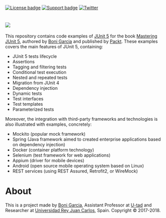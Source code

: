 [![License badge](https://img.shields.io/badge/license-Apache2-green.svg)](http://www.apache.org/licenses/LICENSE-2.0)
[![Support badge](https://img.shields.io/badge/support-sof-green.svg)](http://stackoverflow.com/questions/tagged/junit5)
[![Twitter](https://img.shields.io/badge/follow-@boni_gg-green.svg)](https://twitter.com/boni_gg)

# [![][Logo]][GitHub Repository]

This repository contains code examples of [JUnit 5] for the book [Mastering JUnit 5], authored by [Boni Garcia] and published by [Packt]. These examples covers the main features of JUnit 5, containing:

* JUnit 5 tests lifecycle
* Assertions
* Tagging and filtering tests
* Conditional test execution
* Nested and repeated tests
* Migration from JUnit 4
* Dependency injection
* Dynamic tests
* Test interfaces
* Test templates
* Parameterized tests

Moreover, the integration with third-party frameworks and technologies is also illustrated with examples, concretely:

* Mockito (popular mock framework)
* Spring (Java framework aimed to created enterprise applications based on dependency injection)
* Docker (container platform technology)
* Selenium (test framework for web applications)
* Appium (driver for mobile devices)
* Android (open source mobile operating system based on Linux)
* REST services (using REST Assured, Retrofit2, or WireMock)

# About

This is a project made by [Boni Garcia], Assistant Professor at [U-tad] and Researcher at [Universidad Rey Juan Carlos], Spain. Copyright &copy; 2017-2018.

[JUnit 5]: http://junit.org/junit5/
[Boni Garcia]: http://bonigarcia.github.io/
[U-tad]: http://www.u-tad.com/
[Universidad Rey Juan Carlos]: https://www.urjc.es/
[Logo]: http://bonigarcia.github.io/img/mastering_junit5_logo.png
[GitHub Repository]: https://github.com/bonigarcia/mastering-junit5
[Mastering JUnit 5]: https://www.packtpub.com/books/info/authors/boni-garc%C3%AD
[Packt]: https://www.packtpub.com/
